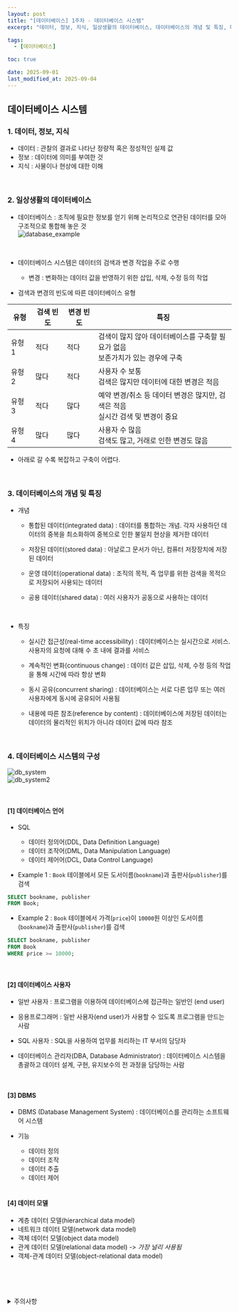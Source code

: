 ```yaml
---
layout: post
title: "[데이터베이스] 1주차 - 데이터베이스 시스템"
excerpt: "데이터, 정보, 지식, 일상생활의 데이터베이스, 데이터베이스의 개념 및 특징, 데이터베이스 시스템의 구성"

tags:
  - [데이터베이스]

toc: true

date: 2025-09-01
last_modified_at: 2025-09-04
---
```

## 데이터베이스 시스템
### 1. 데이터, 정보, 지식
- 데이터 : 관찰의 결과로 나타난 정량적 혹은 정성적인 실제 값
- 정보 : 데이터에 의미를 부여한 것
- 지식 : 사물이나 현상에 대한 이해  

<br>

### 2. 일상생활의 데이터베이스
- 데이터베이스 : 조직에 필요한 정보를 얻기 위해 논리적으로 연관된 데이터를 모아 구조적으로 통합해 놓은 것  
![database_example][def]  

<br>

- 데이터베이스 시스템은 데이터의 검색과 변경 작업을 주로 수행
  - 변경 : 변화하는 데이터 값을 반영하기 위한 삽입, 삭제, 수정 등의 작업  

- 검색과 변경의 빈도에 따른 데이터베이스 유형  

|유형|검색 빈도|변경 빈도|특징|
|---|---|---|---|
|유형 1|적다|적다|검색이 많지 않아 데이터베이스를 구축할 필요가 없음<br>보존가치가 있는 경우에 구축|
|유형 2|많다|적다|사용자 수 보통<br>검색은 많지만 데이터에 대한 변경은 적음|
|유형 3|적다|많다|예약 변경/취소 등 데이터 변경은 많지만, 검색은 적음<br>실시간 검색 및 변경이 중요|
|유형 4|많다|많다|사용자 수 많음<br>검색도 많고, 거래로 인한 변경도 많음|

  - 아래로 갈 수록 복잡하고 구축이 어렵다.  

<br>

### 3. 데이터베이스의 개념 및 특징
- 개념
  - 통합된 데이터(integrated data) : 데이터를 통합하는 개념. 각자 사용하던 데이터의 중복을 최소화하여 중복으로 인한 불일치 현상을 제거한 데이터

  - 저장된 데이터(stored data) : 아날로그 문서가 아닌, 컴퓨터 저장장치에 저장된 데이터

  - 운영 데이터(operational data) : 조직의 목적, 즉 업무를 위한 검색을 목적으로 저장되어 사용되는 데이터

  - 공용 데이터(shared data) : 여러 사용자가 공동으로 사용하는 데이터

<br>

- 특징
  - 실시간 접근성(real-time accessibility) : 데이터베이스는 실시간으로 서비스. 사용자의 요청에 대해 수 초 내에 결과를 서비스

  - 계속적인 변화(continuous change) : 데이터 값은 삽입, 삭제, 수정 등의 작업을 통해 시간에 따라 항상 변화  

  - 동시 공유(concurrent sharing) : 데이터베이스는 서로 다른 업무 또는 여러 사용자에게 동시에 공유되어 사용됨  

  - 내용에 따른 참조(reference by content) : 데이터베이스에 저장된 데이터는 데이터의 물리적인 위치가 아니라 데이터 값에 따라 참조  

  <br>

### 4. 데이터베이스 시스템의 구성  
![db_system][def2]  
![db_system2][def3]  

<br>

#### [1] 데이터베이스 언어
- SQL
  - 데이터 정의어(DDL, Data Definition Language)
  - 데이터 조작어(DML, Data Manipulation Language)
  - 데이터 제어어(DCL, Data Control Language)  

- Example 1 : `Book` 테이블에서 모든 도서이름(`bookname`)과 출판사(`publisher`)를 검색  

```sql
SELECT bookname, publisher
FROM Book;
```

- Example 2 : `Book` 테이블에서 가격(`price`)이 `10000`원 이상인 도서이름(`bookname`)과 출판사(`publisher`)를 검색  

```sql
SELECT bookname, publisher
FROM Book
WHERE price >= 10000;
```

<br>

#### [2] 데이터베이스 사용자
- 일반 사용자 : 프로그램을 이용하여 데이터베이스에 접근하는 일반인 (end user)

- 응용프로그래머 : 일반 사용자(end user)가 사용할 수 있도록 프로그램을 만드는 사람

- SQL 사용자 : SQL을 사용하여 업무를 처리하는 IT 부서의 담당자

- 데이터베이스 관리자(DBA, Database Administrator) : 데이터베이스 시스템을 총괄하고 데이터 설계, 구현, 유지보수의 전 과정을 담당하는 사람  

<br>

#### [3] DBMS
- DBMS (Database Management System) : 데이터베이스를 관리하는 소프트웨어 시스템

- 기능
  - 데이터 정의
  - 데이터 조작
  - 데이터 추출
  - 데이터 제어  

  <br>

#### [4] 데이터 모델
- 계층 데이터 모델(hierarchical data model)
- 네트워크 데이터 모델(network data model)
- 객체 데이터 모델(object data model)
- 관계 데이터 모델(relational data model) -> *가장 널리 사용됨*
- 객체-관계 데이터 모델(object-relational data model)  

<br>
<br>
<br>
<br>
<details>
<summary>주의사항</summary>
<div markdown="1">

이 포스팅은 강원대학교 최황규 교수님의 데이터베이스 수업을 들으며 내용을 정리 한 것입니다.  
수업 내용에 대한 저작권은 교수님께 있으니,  
다른 곳으로의 무분별한 내용 복사를 자제해 주세요.

</div>
</details>

[def]: https://i.imgur.com/jbOtG0I.png
[def2]: https://i.imgur.com/gWpU0c6.png
[def3]: https://i.imgur.com/0rOT3mb.png